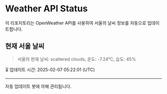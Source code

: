 
# Weather API Status

이 리포지토리는 OpenWeather API를 사용하여 서울의 날씨 정보를 자동으로 업데이트합니다.

## 현재 서울 날씨
> 서울의 현재 날씨: scattered clouds, 온도: -7.24°C, 습도: 45%

⏳ 업데이트 시간: 2025-02-07 05:22:01 (UTC)

---
자동 업데이트 봇에 의해 관리됩니다.
